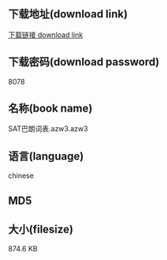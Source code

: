 ## 下载地址(download link)
[下载链接 download link](https://voluble-croquembouche-d321dc.netlify.app/?s=SAT%E5%B7%B4%E6%9C%97%E8%AF%8D%E8%A1%A8.azw3)

## 下载密码(download password)
8078

## 名称(book name)
SAT巴朗词表.azw3.azw3

## 语言(language)
chinese

## MD5


## 大小(filesize)
874.6 KB
